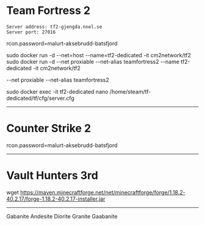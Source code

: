 
# Team Fortress 2

```
Server address: tf2-gjengda.nnel.se
Server port: 27016
```

rcon.password=malurt-aksebrudd-batsfjord

sudo docker run -d --net=host --name=tf2-dedicated -it cm2network/tf2
sudo docker run -d --net proxiable --net-alias teamfortress2 --name tf2-dedicated -it cm2network/tf2

--net proxiable --net-alias teamfortress2


sudo docker exec -it tf2-dedicated nano /home/steam/tf-dedicated/tf/cfg/server.cfg

---

# Counter Strike 2

rcon.password=malurt-aksebrudd-batsfjord



---


# Vault Hunters 3rd

wget https://maven.minecraftforge.net/net/minecraftforge/forge/1.18.2-40.2.17/forge-1.18.2-40.2.17-installer.jar


---


Gabanite
Andesite
Diorite
Granite
Gaabanite